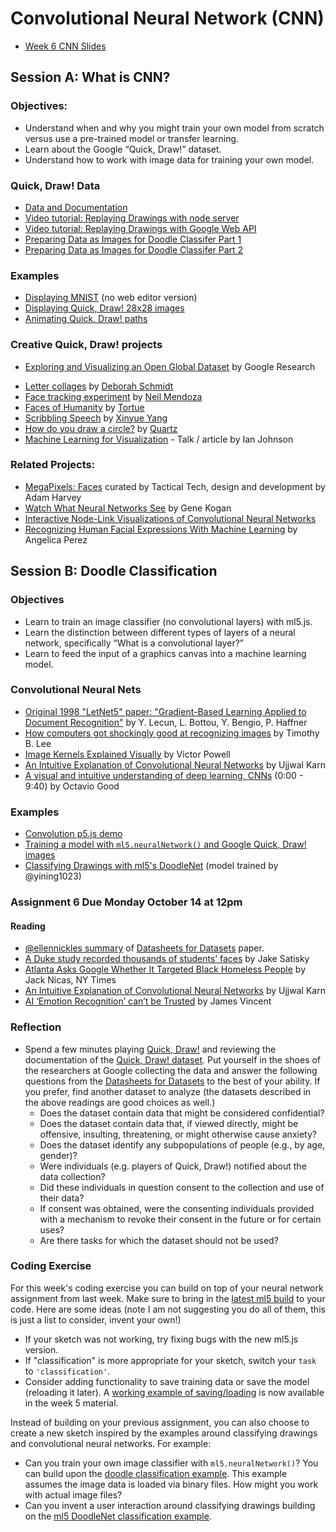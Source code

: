 # Convolutional Neural Network (CNN)

* [Week 6 CNN Slides](https://docs.google.com/presentation/d/1aN0uLSKF1nR4gmBbDhYI1J9VI6nm-rNUmuhgeGiGaEI/edit?usp=sharing)

## Session A: What is CNN?

### Objectives:
* Understand when and why you might train your own model from scratch versus use a pre-trained model or transfer learning.
* Learn about the Google “Quick, Draw!” dataset.
* Understand how to work with image data for training your own model.

### Quick, Draw! Data
* [Data and Documentation](https://github.com/googlecreativelab/quickdraw-dataset)
* [Video tutorial: Replaying Drawings with node server](https://thecodingtrain.com/CodingChallenges/122.1-quick-draw)
* [Video tutorial: Replaying Drawings with Google Web API](https://thecodingtrain.com/CodingChallenges/122.2-quick-draw)
* [Preparing Data as Images for Doodle Classifer Part 1](https://youtu.be/gX7U6WA7Ffk)
* [Preparing Data as Images for Doodle Classifer Part 2](https://youtu.be/wMe6qcpD8jI)

### Examples
* [Displaying MNIST](mnist_viewer) (no web editor version)
* [Displaying Quick, Draw! 28x28 images](https://editor.p5js.org/ima_ml/sketches/wOO4nvwyw)
* [Animating Quick, Draw! paths](https://editor.p5js.org/ima_ml/sketches/aT9zxHX7n)

### Creative Quick, Draw! projects
- [Exploring and Visualizing an Open Global Dataset](https://research.googleblog.com/2017/08/exploring-and-visualizing-open-global.html) by Google Research
* [Letter collages](http://frauzufall.de/en/2017/google-quick-draw/) by [Deborah Schmidt](http://frauzufall.de/)
* [Face tracking experiment](https://www.instagram.com/p/BUU8TuQD6_v/) by [Neil Mendoza](http://www.neilmendoza.com/)
* [Faces of Humanity](http://project.laboiteatortue.com/facesofhumanity/) by [Tortue](www.laboiteatortue.com)
* [Scribbling Speech](http://xinyue.de/scribbling-speech.html) by [Xinyue Yang](http://xinyue.de/)
* [How do you draw a circle?](https://qz.com/994486/the-way-you-draw-circles-says-a-lot-about-you/) by [Quartz](https://qz.com/)
* [Machine Learning for Visualization](https://medium.com/@enjalot/machine-learning-for-visualization-927a9dff1cab) - Talk / article by Ian Johnson

### Related Projects:
* [MegaPixels: Faces](https://ahprojects.com/megapixels-glassroom/) curated by Tactical Tech, design and development by Adam Harvey
* [Watch What Neural Networks See](https://experiments.withgoogle.com/what-neural-nets-see) by Gene Kogan
* [Interactive Node-Link Visualizations of Convolutional Neural Networks](http://scs.ryerson.ca/~aharley/vis/)
* [Recognizing Human Facial Expressions With Machine Learning](https://thoughtworksarts.io/blog/recognizing-facial-expressions-machine-learning/) by Angelica Perez

## Session B: Doodle Classification

### Objectives
* Learn to train an image classifier (no convolutional layers) with ml5.js.
* Learn the distinction between different types of layers of a neural network, specifically “What is a convolutional layer?”
* Learn to feed the input of a graphics canvas into a machine learning model.

### Convolutional Neural Nets
* [Original 1998 "LetNet5" paper: "Gradient-Based Learning Applied to Document Recognition"](http://yann.lecun.com/exdb/publis/pdf/lecun-01a.pdf) by Y. Lecun, L. Bottou, Y. Bengio, P. Haffner
* [How computers got shockingly good at recognizing images](https://arstechnica.com/science/2018/12/how-computers-got-shockingly-good-at-recognizing-images/) by Timothy B. Lee
* [Image Kernels Explained Visually](http://setosa.io/ev/image-kernels/) by Victor Powell
* [An Intuitive Explanation of Convolutional Neural Networks](https://ujjwalkarn.me/2016/08/11/intuitive-explanation-convnets/) by Ujjwal Karn
* [A visual and intuitive understanding of deep learning, CNNs](https://www.youtube.com/watch?v=Oqm9vsf_hvU) (0:00 - 9:40) by Octavio Good

### Examples
* [Convolution p5.js demo](https://editor.p5js.org/ima_ml/sketches/mSlffqOZX)
* [Training a model with `ml5.neuralNetwork()` and Google Quick, Draw! images](https://editor.p5js.org/ima_ml/sketches/bL6jONrFQ)
* [Classifying Drawings with ml5's DoodleNet](https://editor.p5js.org/ima_ml/sketches/IbXlN6voN) (model trained by @yining1023)

### Assignment 6 Due Monday October 14 at 12pm

#### Reading
* [@ellennickles summary](https://github.com/ml5js/Intro-ML-Arts-IMA/issues/59#issuecomment-539356461) of [Datasheets for Datasets](https://arxiv.org/abs/1803.09010#) paper.
* [A Duke study recorded thousands of students’ faces](https://www.dukechronicle.com/article/2019/06/duke-university-facial-recognition-data-set-study-surveillance-video-students-china-uyghur) by Jake Satisky
* [Atlanta Asks Google Whether It Targeted Black Homeless People](https://www.nytimes.com/2019/10/04/technology/google-facial-recognition-atlanta-homeless.html) by Jack Nicas, NY Times
* [An Intuitive Explanation of Convolutional Neural Networks](https://ujjwalkarn.me/2016/08/11/intuitive-explanation-convnets/) by Ujjwal Karn
* [AI ‘Emotion Recognition’ can’t be Trusted](https://theverge.com/2019/7/25/8929793/emotion-recognition-analysis-ai-machine-learning-facial-expression-review) by James Vincent

### Reflection
* Spend a few minutes playing [Quick, Draw!](https://quickdraw.withgoogle.com/) and reviewing the documentation of the [Quick, Draw! dataset](https://github.com/googlecreativelab/quickdraw-dataset). Put yourself in the shoes of the researchers at Google collecting the data and answer the following questions from the [Datasheets for Datasets](https://arxiv.org/abs/1803.09010#) to the best of your ability. If you prefer, find another dataset to analyze (the datasets described in the above readings are good choices as well.)
    * Does the dataset contain data that might be considered confidential?
    * Does the dataset contain data that, if viewed directly, might be offensive, insulting, threatening, or might otherwise cause anxiety?
    * Does the dataset identify any subpopulations of people (e.g., by age, gender)?
    * Were individuals (e.g. players of Quick, Draw!) notified about the data collection?
    * Did these individuals in question consent to the collection and use of their data?
    * If consent was obtained, were the consenting individuals provided with a mechanism to revoke their consent in the future or for certain uses?
    * Are there tasks for which the dataset should not be used?

### Coding Exercise
For this week's coding exercise you can build on top of your neural network assignment from last week. Make sure to bring in the [latest ml5 build](https://github.com/ml5js/Intro-ML-Arts-IMA/blob/source/ml5_build/README.md) to your code. Here are some ideas (note I am not suggesting you do all of them, this is just a list to consider, invent your own!)

* If your sketch was not working, try fixing bugs with the new ml5.js version.
* If "classification" is more appropriate for your sketch, switch your `task` to `'classification'`.
* Consider adding functionality to save training data or save the model (reloading it later). A [working example of saving/loading](https://editor.p5js.org/ima_ml/sketches/Etmls1Eq-) is now available in the week 5 material.

Instead of building on your previous assignment, you can also choose to create a new sketch inspired by the examples around classifying drawings and convolutional neural networks. For example:

* Can you train your own image classifier with `ml5.neuralNetwork()`? You can build upon the [doodle classification example](https://editor.p5js.org/ima_ml/sketches/bL6jONrFQ). This example assumes the image data is loaded via binary files. How might you work with actual image files?
* Can you invent a user interaction around classifying drawings building on the [ml5 DoodleNet classification example](https://editor.p5js.org/ima_ml/sketches/IbXlN6voN).
